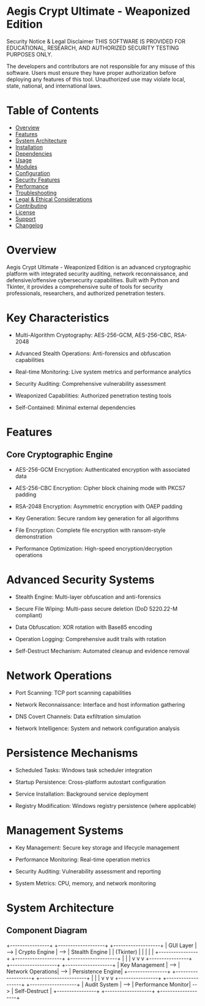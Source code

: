 # Aegis Crypt Ultimate - Weaponized Edition
Security Notice & Legal Disclaimer
THIS SOFTWARE IS PROVIDED FOR EDUCATIONAL, RESEARCH, AND AUTHORIZED SECURITY TESTING PURPOSES ONLY.

The developers and contributors are not responsible for any misuse of this software. Users must ensure they have proper authorization before deploying any features of this tool. Unauthorized use may violate local, state, national, and international laws.

# Table of Contents

- [Overview](#overview)
- [Features](#features)
- [System Architecture](#system-architecture)
- [Installation](#installation)
- [Dependencies](#dependencies)
- [Usage](#usage)
- [Modules](#modules)
- [Configuration](#configuration)
- [Security Features](#security-features)
- [Performance](#performance)
- [Troubleshooting](#troubleshooting)
- [Legal & Ethical Considerations](#legal-ethical-considerations)
- [Contributing](#contributing)
- [License](#license)
- [Support](#support)
- [Changelog](#changelog)

# Overview
Aegis Crypt Ultimate - Weaponized Edition is an advanced cryptographic platform with integrated security auditing, network reconnaissance, and defensive/offensive cybersecurity capabilities. Built with Python and Tkinter, it provides a comprehensive suite of tools for security professionals, researchers, and authorized penetration testers.

# Key Characteristics
- Multi-Algorithm Cryptography: AES-256-GCM, AES-256-CBC, RSA-2048

- Advanced Stealth Operations: Anti-forensics and obfuscation capabilities

- Real-time Monitoring: Live system metrics and performance analytics

- Security Auditing: Comprehensive vulnerability assessment

- Weaponized Capabilities: Authorized penetration testing tools

- Self-Contained: Minimal external dependencies

# Features
## Core Cryptographic Engine
- AES-256-GCM Encryption: Authenticated encryption with associated data

- AES-256-CBC Encryption: Cipher block chaining mode with PKCS7 padding

- RSA-2048 Encryption: Asymmetric encryption with OAEP padding

- Key Generation: Secure random key generation for all algorithms

- File Encryption: Complete file encryption with ransom-style demonstration

- Performance Optimization: High-speed encryption/decryption operations

# Advanced Security Systems
- Stealth Engine: Multi-layer obfuscation and anti-forensics

- Secure File Wiping: Multi-pass secure deletion (DoD 5220.22-M compliant)

- Data Obfuscation: XOR rotation with Base85 encoding

- Operation Logging: Comprehensive audit trails with rotation

- Self-Destruct Mechanism: Automated cleanup and evidence removal

# Network Operations
- Port Scanning: TCP port scanning capabilities

- Network Reconnaissance: Interface and host information gathering

- DNS Covert Channels: Data exfiltration simulation

- Network Intelligence: System and network configuration analysis

# Persistence Mechanisms
- Scheduled Tasks: Windows task scheduler integration

- Startup Persistence: Cross-platform autostart configuration

- Service Installation: Background service deployment

- Registry Modification: Windows registry persistence (where applicable)

# Management Systems
- Key Management: Secure key storage and lifecycle management

- Performance Monitoring: Real-time operation metrics

- Security Auditing: Vulnerability assessment and reporting

- System Metrics: CPU, memory, and network monitoring

# System Architecture

## Component Diagram

+----------------+     +-------------------+     +-------------------+
|    GUI Layer   | --> |  Crypto Engine    | --> |  Stealth Engine   |
|   (Tkinter)    |     |                   |     |                   |
+----------------+     +-------------------+     +-------------------+
         |                       |                       |
         v                       v                       v
+----------------+     +-------------------+     +-------------------+
| Key Management | --> | Network Operations| --> | Persistence Engine|
+----------------+     +-------------------+     +-------------------+
         |                       |                       |
         v                       v                       v
+----------------+     +-------------------+     +-------------------+
| Audit System   | --> | Performance Monitor| --> | Self-Destruct    |
+----------------+     +-------------------+     +-------------------+
